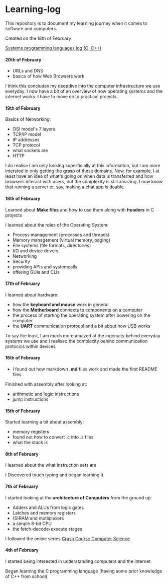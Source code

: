 # Learning-log
This repository is to document my learning journey
when it comes to software and computers. 

Created on the 18th of February

[Systems programming languages log (C, C++)](https://github.com/Adrian-isp/Low-Level-Concepts.git)

#### 20th of February

- URLs and DNS
- basics of how Web Browsers work

I think this concludes my deepdive into the computer infrastructure we use 
everyday. I now have a bit of an overview of how operating systems and the
internet works. I have to move on to practical projects.

#### 19th of February

Basics of Networking:

- OSI model's 7 layers
- TCP/IP model
- IP addresses
- TCP protocol
- what sockets are
- HTTP

I do realise I am only looking superficially at this information, but
I am more intersted in only getting the grasp of these domains.
Now, for example, I at least have an idea of what's going on when data
is transferred and how browsers interact with users, but the complexity
is still amazing. I  now know that running a server or, say, making a 
chat app is doable.

#### 18th of February
Learned about **Make files** and how to use them along with **headers**
in C projects

I learned about the roles of the Operating System:
- Process management (processes and threads)
- Memory management (virtual memory, paging)
- File systems (file formats, directories)
- I/O and device drivers
- Networking
- Security
- providing APIs and systemcalls
- offering GUIs and CLIs

#### 17th of February
I learned about hardware:
- how the **keyboard and mouse** work in general
- how the **Motherboard** connects to components on a computer
- the process of starting the operating system after powering on the computer
- the **UART** communication protocol and a bit about how USB works

To say the least, I am much more amazed at the ingenuity behind
everyday systems we use and I realised the complexity behind
communication protocols within devices

#### 16th of February
- I found out how markdown **.md** files work and made the first README files

Finished with assembly after looking at:
- arithmetic and logic instructions
- jump instructions

#### 15th of February
Started learning a bit about assembly:
- memory registers
- found out how to convert .c into .s files
- what the stack is

#### 8th of February
I learned about the what instruction sets are

I Discovered touch typing and began learning it

#### 7th of February 
I started looking at the **architecture of Computers** from the ground up:
- Adders and ALUs from logic gates
- Latches and memory registers
- (S)RAM and mutliplexers
- a simple 8-bit CPU
- the fetch-decode-execute stages

I followed the online series [Crash Course Computer Science](https://youtube.com/playlist?list=PL8dPuuaLjXtNlUrzyH5r6jN9ulIgZBpdo&si=fPEFP-QnYMBBTocU)

#### 4th of February

I started being interested in understanding computers and the internet

Began learning the C programming language (having some prior knowledge of C++ from
school).